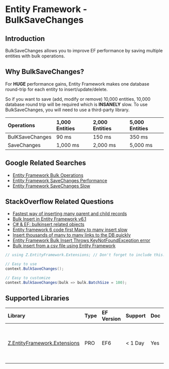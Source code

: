 # Entity Framework - BulkSaveChanges

## Introduction

BulkSaveChanges allows you to improve EF performance by saving multiple entities with bulk operations.

## Why BulkSaveChanges?

For **HUGE** performance gains, Entity Framework makes one database round-trip for each entity to insert/update/delete. 

So if you want to save (add, modify or remove) 10,000 entities, 10,000 database round trip will be required which is **INSANELY** slow. To use BulkSaveChanges, you will need to use a third-party library.

|Operations	|1,000 Entities	|2,000 Entities	|5,000 Entities|
|:----------|:----------|:----------|:----------|
|BulKSaveChanges	|90 ms	|150 ms	|350 ms|
|SaveChanges	|1,000 ms	|2,000 ms	|5,000 ms|

## Google Related Searches

 - [Entity Framework Bulk Operations](https://www.google.com/search?q=entity+framework+bulk+operations)
 - [Entity Framework SaveChanges Performance](https://www.google.com/search?q=entity+framework+savechanges+performance)
 - [Entity Framework SaveChanges Slow](https://www.google.com/search?q=entity+framework+savechanges+slow)

## StackOverflow Related Questions

 - [Fastest way of inserting many parent and child records](https://stackoverflow.com/questions/36606000/fastest-way-of-inserting-many-parent-and-child-records)
 - [Bulk Insert in Entity Framework v6.1](https://stackoverflow.com/questions/39745043/bulk-insert-in-entity-framework-v6-1)
 - [C# & EF: bulkinsert related objects](https://stackoverflow.com/questions/39320956/c-sharp-ef-bulkinsert-related-objects)
 - [Entity framework 6 code first Many to many insert slow](https://stackoverflow.com/questions/36939520/entity-framework-6-code-first-many-to-many-insert-slow)
 - [Insert thousands of many to many links to the DB quickly](https://stackoverflow.com/questions/35415557/insert-thousands-of-many-to-many-links-to-the-db-quickly)
 - [Entity Framework Bulk Insert Throws KeyNotFoundException error](https://stackoverflow.com/questions/32225183/entity-framework-bulk-insert-throws-keynotfoundexception-error/37969443#37969443)
 - [Bulk insert from a csv file using Entity Framework](https://stackoverflow.com/questions/36725006/bulk-insert-from-a-csv-file-using-entity-framework)


```csharp
// using Z.EntityFramework.Extensions; // Don't forget to include this.

// Easy to use
context.BulkSaveChanges();

// Easy to customize
context.BulkSaveChanges(bulk => bulk.BatchSize = 100);
```

## Supported Libraries

|Library	|Type	|EF Version	|Support	|Doc	|Features|
|:----------|:----------|:----------|:----------|:----------|:----------|
|[Z.EntityFramework.Extensions](/ef-extensions)	|PRO	|EF6	|< 1 Day	|Yes	| Bulk SaveChanges<br>Bulk Insert<br>Bulk Update<br>Bulk Delete<br>Bulk Merge|
